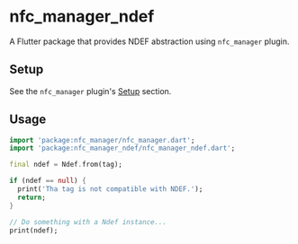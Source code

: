 # nfc_manager_ndef

A Flutter package that provides NDEF abstraction using `nfc_manager` plugin.

## Setup

See the `nfc_manager` plugin's [Setup](https://github.com/okadan/flutter-nfc-manager/tree/main/packages/nfc_manager/README.md#setup) section.

## Usage

```dart
import 'package:nfc_manager/nfc_manager.dart';
import 'package:nfc_manager_ndef/nfc_manager_ndef.dart';

final ndef = Ndef.from(tag);

if (ndef == null) {
  print('Tha tag is not compatible with NDEF.');
  return;
}

// Do something with a Ndef instance...
print(ndef);
```
